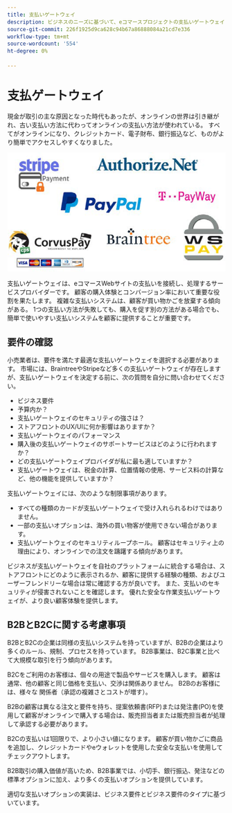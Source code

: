 ```yaml
---
title: 支払いゲートウェイ
description: ビジネスのニーズに基づいて、eコマースプロジェクトの支払いゲートウェイプロバイダーを選択します。
source-git-commit: 226f1925d9ca628c94b67a86888084a21cd7e336
workflow-type: tm+mt
source-wordcount: '554'
ht-degree: 0%

---
```



# 支払ゲートウェイ

現金が取引の主な原因となった時代もあったが、オンラインの世界は引き継がれ、古い支払い方法に代わってオンラインの支払い方法が使われている。 すべてがオンラインになり、クレジットカード、電子財布、銀行振込など、ものがより簡単でアクセスしやすくなりました。

![支払ゲートウェイプロバイダーのロゴ](../../assets/playbooks/payment-gateways.png)

支払いゲートウェイは、eコマースWebサイトの支払いを接続し、処理するサービスプロバイダーです。 顧客の購入体験とコンバージョン率において重要な役割を果たします。 複雑な支払いシステムは、顧客が買い物かごを放棄する傾向がある。 1つの支払い方法が失敗しても、購入を促す別の方法がある場合でも、簡単で使いやすい支払いシステムを顧客に提供することが重要です。

## 要件の確認

小売業者は、要件を満たす最適な支払いゲートウェイを選択する必要があります。 市場には、BraintreeやStripeなど多くの支払いゲートウェイが存在しますが、支払いゲートウェイを決定する前に、次の質問を自分に問い合わせてください。

- ビジネス要件
- 予算内か？
- 支払いゲートウェイのセキュリティの強さは？
- ストアフロントのUX/UIに何か影響はありますか？
- 支払いゲートウェイのパフォーマンス
- 購入後の支払いゲートウェイのサポートサービスはどのように行われますか？
- どの支払いゲートウェイプロバイダが私に最も適していますか？
- 支払いゲートウェイは、税金の計算、位置情報の使用、サービス料の計算など、他の機能を提供していますか？

支払いゲートウェイには、次のような制限事項があります。

- すべての種類のカードが支払いゲートウェイで受け入れられるわけではありません。
- 一部の支払いオプションは、海外の買い物客が使用できない場合があります。
- 支払いゲートウェイのセキュリティループホール。 顧客はセキュリティ上の理由により、オンラインでの注文を躊躇する傾向があります。

ビジネスが支払いゲートウェイを自社のプラットフォームに統合する場合は、ストアフロントにどのように表示されるか、顧客に提供する経験の種類、およびユーザーフレンドリーな場合は常に確認する方が良いです。 また、支払いのセキュリティが侵害されないことを確認します。 優れた安全な作業支払いゲートウェイが、より良い顧客体験を提供します。

## B2BとB2Cに関する考慮事項

B2BとB2Cの企業は同様の支払いシステムを持っていますが、B2Bの企業はより多くのルール、規制、プロセスを持っています。 B2B事業は、B2C事業と比べて大規模な取引を行う傾向があります。

B2Cをご利用のお客様は、個々の用途で製品やサービスを購入します。 顧客は通常、他の顧客と同じ価格を支払い、交渉は関係ありません。 B2Bのお客様には、様々な
関係者（承認の複雑さとコストが増す）。

B2Bの顧客は異なる注文と要件を持ち、提案依頼書(RFP)または発注書(PO)を使用して顧客がオンラインで購入する場合は、販売担当者または販売担当者が処理して承認する必要があります。

B2Cの支払いは1回限りで、より小さい値になります。 顧客が買い物かごに商品を追加し、クレジットカードやeウォレットを使用した安全な支払いを使用してチェックアウトします。

B2B取引の購入価値が高いため、B2B事業では、小切手、銀行振込、発注などの標準オプションに加え、より多くの支払いオプションを提供しています。

適切な支払いオプションの実装は、ビジネス要件とビジネス要件のタイプに基づいています。
